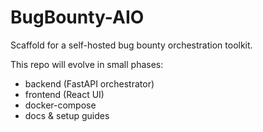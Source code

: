 # BugBounty-AIO

Scaffold for a self-hosted bug bounty orchestration toolkit.

This repo will evolve in small phases:
- backend (FastAPI orchestrator)
- frontend (React UI)
- docker-compose
- docs & setup guides
